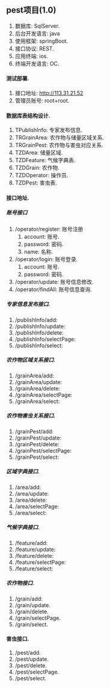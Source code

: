 ## pest项目(1.0)
1. 数据库: SqlServer.
1. 后台开发语言: java
1. 使用框架: springBoot.
1. 接口协议: REST.
1. 应用终端: ios.
1. 终端开发语言: OC.

#### 测试部署.
1. 接口地址: http://113.31.21.52
1. 管理员账号: root+root.


#### 数据库表结构设计.
1. TPublishInfo: 专家发布信息.
1. TRGrainArea: 农作物与储量区域关系.
1. TRGrainPest: 农作物与害虫对应关系.
1. TZDArea: 储量区域.
1. TZDFeature: 气候字典表.
1. TZDGrain: 农作物.
1. TZDOperator: 操作员.
1. TZDPest: 害虫表.


#### 接口地址.
##### 账号接口
1. /operator/register: 账号注册
    1. account: 账号.
    1. password: 密码.
    1. name: 名称.
1. /operator/login: 账号登录.
     1. account: 账号.
     1. password: 密码.
1. /operator/update: 账号信息修改.
1. /operator/findAll: 账号信息查询.
##### 专家信息发布接口.
1. /publishInfo/add:
1. /publishInfo/update:
1. /publishInfo/delete:
1. /publishInfo/selectPage:
1. /publishInfo/select:
##### 农作物区域关系接口.
1. /grainArea/add:
1. /grainArea/update:
1. /grainArea/delete:
1. /grainArea/selectPage:
1. /grainArea/select:
##### 农作物害虫关系接口.
1. /grainPest/add:
1. /grainPest/update:
1. /grainPest/delete:
1. /grainPest/selectPage:
1. /grainPest/select:
##### 区域字典接口.
1. /area/add:
1. /area/update:
1. /area/delete:
1. /area/selectPage:
1. /area/select:
##### 气候字典接口.
1. /feature/add:
1. /feature/update:
1. /feature/delete:
1. /feature/selectPage:
1. /feature/select:
##### 农作物接口.
1. /grain/add:
1. /grain/update.
1. /grain/delete.
1. /grain/selectPage.
1. /grain/select.
#### 害虫接口.
1. /pest/add.
1. /pest/update.
1. /pest/delete.
1. /pest/selectPage.
1. /pest/select.





